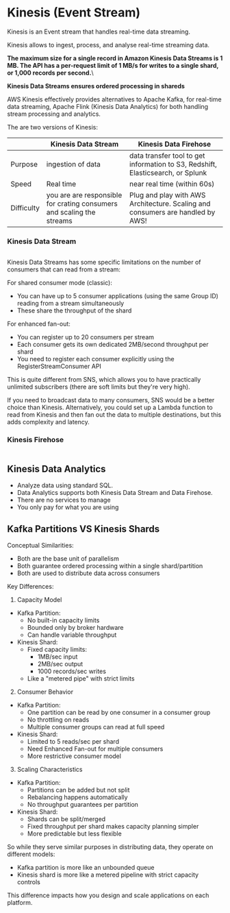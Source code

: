 # Kinesis (Event Stream)

Kinesis is an Event stream that handles real-time data streaming.

Kinesis allows to ingest, process, and analyse real-time streaming data.

**The maximum size for a single record in Amazon Kinesis Data Streams is 1 MB. The API has a per-request limit of 1 MB/s for writes to a single shard, or 1,000 records per second.**\


**Kinesis Data Streams ensures ordered processing in shareds**



AWS Kinesis effectively provides alternatives to Apache Kafka, for real-time data streaming, Apache Flink (Kinesis Data Analytics) for both handling stream processing and analytics.&#x20;



The are two versions of Kinesis:

|            | Kinesis Data Stream                                                   | Kinesis Data Firehose                                                           |
| ---------- | --------------------------------------------------------------------- | ------------------------------------------------------------------------------- |
| Purpose    | ingestion of data                                                     | data transfer tool to get information to S3, Redshift, Elasticsearch, or Splunk |
| Speed      | Real time                                                             | near real time (within 60s)                                                     |
| Difficulty | you are are responsible for crating consumers and scaling the streams | Plug and play with AWS Architecture. Scaling and consumers are handled by AWS!  |

### Kinesis Data Stream

<figure><img src="https://documents.lucid.app/documents/53875b19-93a1-4800-81d1-8c84d6351a09/pages/mo..56Qw57hr?a=5970&#x26;x=79&#x26;y=-10&#x26;w=1767&#x26;h=1096&#x26;store=1&#x26;accept=image%2F*&#x26;auth=LCA%20a176c76df5d1240feaa550122bc826b7e81d6088e72e89e545d97aa5ddaae387-ts%3D1726396829" alt=""><figcaption></figcaption></figure>



Kinesis Data Streams has some specific limitations on the number of consumers that can read from a stream:

For shared consumer mode (classic):

* You can have up to 5 consumer applications (using the same Group ID) reading from a stream simultaneously
* These share the throughput of the shard

For enhanced fan-out:

* You can register up to 20 consumers per stream
* Each consumer gets its own dedicated 2MB/second throughput per shard
* You need to register each consumer explicitly using the RegisterStreamConsumer API

This is quite different from SNS, which allows you to have practically unlimited subscribers (there are soft limits but they're very high).

If you need to broadcast data to many consumers, SNS would be a better choice than Kinesis. Alternatively, you could set up a Lambda function to read from Kinesis and then fan out the data to multiple destinations, but this adds complexity and latency.

### Kinesis Firehose

<figure><img src="https://documents.lucid.app/documents/53875b19-93a1-4800-81d1-8c84d6351a09/pages/~y..sptvYpEQ?a=6054&#x26;x=103&#x26;y=-10&#x26;w=1233&#x26;h=1079&#x26;store=1&#x26;accept=image%2F*&#x26;auth=LCA%203aca1f13ff10b47be25406ff77bb0c529ddc6c04812a7cb6e2f2a8799c700bd7-ts%3D1726396829" alt=""><figcaption></figcaption></figure>

## Kinesis Data Analytics

* Analyze data using standard SQL.
* Data Analytics supports both Kinesis Data Stream and Data Firehose.
* There are no services to manage&#x20;
* You only pay for what you are using



## Kafka Partitions VS Kinesis Shards

Conceptual Similarities:

* Both are the base unit of parallelism
* Both guarantee ordered processing within a single shard/partition
* Both are used to distribute data across consumers

Key Differences:

1. Capacity Model

* Kafka Partition:
  * No built-in capacity limits
  * Bounded only by broker hardware
  * Can handle variable throughput
* Kinesis Shard:
  * Fixed capacity limits:
    * 1MB/sec input
    * 2MB/sec output
    * 1000 records/sec writes
  * Like a "metered pipe" with strict limits

2. Consumer Behavior

* Kafka Partition:
  * One partition can be read by one consumer in a consumer group
  * No throttling on reads
  * Multiple consumer groups can read at full speed
* Kinesis Shard:
  * Limited to 5 reads/sec per shard
  * Need Enhanced Fan-out for multiple consumers
  * More restrictive consumer model

3. Scaling Characteristics

* Kafka Partition:
  * Partitions can be added but not split
  * Rebalancing happens automatically
  * No throughput guarantees per partition
* Kinesis Shard:
  * Shards can be split/merged
  * Fixed throughput per shard makes capacity planning simpler
  * More predictable but less flexible

So while they serve similar purposes in distributing data, they operate on different models:

* Kafka partition is more like an unbounded queue
* Kinesis shard is more like a metered pipeline with strict capacity controls

This difference impacts how you design and scale applications on each platform.

